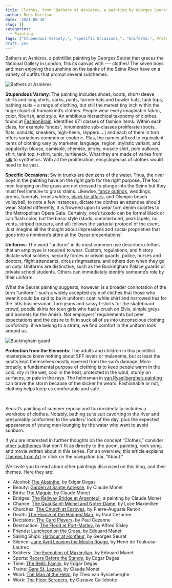 ```yaml
---
title: Clothes, from "Bathers at Asnieres, a painting by Georges Seurat
author: Rees Morrison
date: '2021-08-30'
slug: []
categories:
  - Painting
tags: ["Stupendous Variety,", "Specific Occasions,", "Uniforms,", Protection from the Elements", ]
draft: yes
---
```


Bathers at Asnières, a pointillist painting by Georges Seurat that graces the National Gallery in London, fills its canvas with --- clothes!  The seven boys and men enjoying the sunshine on the banks of the Seine River have on a variety of outfits that prompt several subthemes.

<!--more-->

![Bathers at Asnières](/media/ClothesSeurat.png)

**Stupendous Variety**:  The painting includes shoes, boots, short-sleeve shirts and long shirts, sarks, pants, farmer hats and bowler hats, tank tops, bathing suits – a range of clothing, but still the merest tiny inch within the huge closet of humankind’s clothes.  People wear every imaginable fabric, color, flourish, and style.  An ambitious hierarchical taxonomy of clothes, found at [FashionBrain](https://fashionbrain-project.eu/fashion-taxonomy/), identifies 671 classes of fashion items.  Within each class, for example “shoes”, innumerable sub-classes proliferate (boots, flats, sandals, sneakers, high-heels, slippers….) and each of them in turn offers variations common or esoteric.  Plus, the names affixed to equivalent items of clothing vary by marketer, language, region, stylistic variant, and popularity: blouse, camisole, chemise, jersey, muscle shirt, polo pullover, shirt, tank top, t-shirt, tunic, turtleneck.  What they are made of varies from [silk](Julia) to synthetics.  With all the proliferation, encyclopedias of clothes would need to be vast.

**Specific Occasions**:  Swim trunks are denizens of the water.  Thus, the river boys in the painting have on the right garb for the right purpose.  The four men lounging on the grass are not dressed to plunge into the Seine but they must feel immune to grass stains.  Likewise, [fancy outings](Fire), weddings, proms, funerals, tennis whites, [black tie affairs](Fair), and Olympic beach volleyball, to note a few instances, dictate the clothes an attendee should wear.  Stated differently, it is frowned upon to wear torn denim culottes to the Metropolitan Opera Gala.  Certainly, one’s tuxedo can be formal black or can flash color, but the basic style (studs, cummerbund, peak lapels, no vents, striped trousers, and all) follows the sartorial protocol of the event.  Just imagine all the thought about impressions and social proprieties that goes into a nominee’s attire at the Oscar presentations!

**Uniforms**:  The word “uniform” in its most common use describes clothes that an employee is required to wear.   Custom, regulations, and history dictate what soldiers, security forces or prison guards, police, nurses and doctors, flight attendants, circus ringmasters.  and others don when they go on duty.   Uniforms are distinctive, such as the Buckingham Palace guards or private school students.  Others can immediately identify someone’s role by their uniform.  

What the Seurat painting suggests, however, is a broader connotation of the term “uniform”: such a widely accepted style of clothes that those who wear it could be said to be in uniform: coat, white shirt and narrowed ties for the ‘50s businessman, torn jeans and sassy t-shirts for the skateboard crowd, poodle skirts for teen girls who had a crush on Elvis, simple greys and bonnets for the Amish.  Not employers’ requirements but peer expectations and the desire to fit in suck all of us into unconscious clothing conformity: if we belong to a strata, we find comfort in the uniform look around us.

![Buckingham guard](/media/ClothesBuckingham.jpg)

**Protection from the Elements**: The adults and children in this pointillist masterpiece knew nothing about SPF levels or melanoma, but at least the adults kept themselves mostly covered from the sun’s damage.  More broadly, a fundamental purpose of clothing is to keep people warm in the cold, dry in the wet, cool in the heat, protected in the wind, sturdy on surfaces, or pale in the rays.  The helmsman in [van Rysellberghe’s painting](Helmsman) can brave the storm because of the slicker he wears.  Fashionable or not, clothing helps keep us comfortable and safe.

&nbsp;

Seurat’s painting of summer repose and fun incidentally includes a wardrobe of clothes.  Notably, bathing suits suit cavorting in the river and presumably conformed to the waders’ look of the day, plus the expected appearance of young men lounging by the water who want to avoid sunburn.


If you are interested in further thoughts on the concept “Clothes,” consider [other subthemes]() that don’t fit as directly to the poem, painting, rock song, and movie written about in this series.  For an overview, this article explains [Themes from Art](http://bit.ly/3sRXopI) or click on the navigation bar, “About.”

We invite you to read about other paintings discussed on this blog, and their themes.  Here they are: 

* Alcohol: [The Absinthe](https://themesfromart.com/post/2021-02-03-alcohol-absinthe-degas/alcoholabsinthedegas/), by Edgar Degas
* Beauty: [Garden at Sainte Adresse](https://themesfromart.com/post/2021-04-21-beauty-garden-at-sainte-adresse-from-a-painting-by-claude-monet/beautystadress/), by Claude Monet
* Birds: [The Magpie](https://themesfromart.com/post/2021-06-07-birds-the-magpie-a-painting-by-claude-monet/birdsmagpie/), by Claude Monet
* Bridges: [The Railway Bridge at Argenteuil](https://themesfromart.com/post/2021-07-26-bridges-from-the-railway-bridge-at-argenteuill-a-painting-by-claude-monet/bridgesmonet/), a painting by Claude Monet
* Chance: [The Quai Saint-Michel and Notre-Dame](http://localhost:4321/post/2021-03-14-chancechurch/chancechurch/), by Luce Maximilien
* Churches: [The Church at Essoyes](https://themesfromart.com/post/2021-05-21-churches-from-the-church-at-essoyes-a-painting-by-pierre-auguste-renoir/churchesrenoir/), by Pierre-Auguste Renoir 
* Death: [The House of the Hanged Man](https://themesfromart.com/post/2021-05-03-death-from-house-of-the-hanged-man-a-painting-by-paul-cezanne/deathhanged/), by Paul Cezanne
* Decisions: [The Card Players](https://themesfromart.com/post/2021-02-08-decisions-the-card-players-a-painting-by-paul-cezanne/decisionscardplayerscezanne/), by Paul Cezanne
* Destruction: [The Flood at Port-Marley](https://themesfromart.com/post/2021-02-18-destruction-from-flood-at-port-marly-a-painting-by-alfred-sisley/destructionflood/), by Alfred Sisley
* Friends: [Luncheon on the Grass](https://themesfromart.com/post/2021-06-20-friends-luncheon-on-the-grass-a-painting-by-edouard-manet/friendsluncheon/), by Edouard Manet
* Sailing Ships: [Harbour at Honfleur](https://themesfromart.com/post/2021-06-26-sailing-ships-harbour-at-honfleur-a-painting-by-georges-seurat/sailinghonfleur/), by Georges Seurat
* Silence: [Jane Avril Leaving the Moulin Rouge](https://themesfromart.com/post/silenceavril/), by Henri de Toulouse-Lautrec
* Soldiers: [The Execution of Maximilian](https://themesfromart.com/post/2021-08-02-soldiers-the-execution-of-maximilian-a-painting-by-edouard-manet/soldiersmanet/), by Edouard Manet 
* Sports: [Racers Before the Stands](https://themesfromart.com/post/2021-07-12-sports-from-racers-before-the-stands-a-painting-by-edgar-degas/sportsdegas/), by Edgar Degas
* Time:	[The Bellili Family](https://themesfromart.com/post/2021-03-08-time-from-the-bellili-family-by-edgar-degas/timebellili/), by Edgar Degas
* Trains: [Gare St. Lazare](https://themesfromart.com/post/2021-05-10-trainslazare/trainslazare/), by Claude Monet
* Wind: [The Man at the Helm](https://themesfromart.com/post/2021-08-12-wind-from-the-man-at-the-helm-a-painting-by-theo-van-rysselberghe/windhelm/), by Theo van Rysselberghe
* Work:	 [The Floor Scrapers](https://themesfromart.com/post/2021-02-26-workscrapers/workscrapers/), by Gustave Caillebotte
